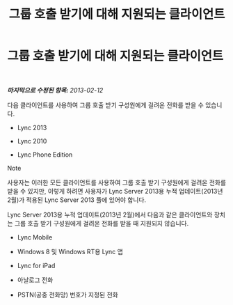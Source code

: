 ﻿---
title: 그룹 호출 받기에 대해 지원되는 클라이언트
TOCTitle: 그룹 호출 받기에 대해 지원되는 클라이언트
ms:assetid: f4d4975a-ba15-4be5-9078-7b3e0bf2d706
ms:mtpsurl: https://technet.microsoft.com/ko-kr/library/JJ945655(v=OCS.15)
ms:contentKeyID: 52056995
ms.date: 08/24/2015
mtps_version: v=OCS.15
ms.translationtype: HT
---

# 그룹 호출 받기에 대해 지원되는 클라이언트

 

_**마지막으로 수정된 항목:** 2013-02-12_

다음 클라이언트를 사용하여 그룹 호출 받기 구성원에게 걸려온 전화를 받을 수 있습니다.

  - Lync 2013

  - Lync 2010

  - Lync Phone Edition


> [!NOTE]
> 사용자는 이러한 모든 클라이언트를 사용하여 그룹 호출 받기 구성원에게 걸려온 전화를 받을 수 있지만, 이렇게 하려면 사용자가 Lync Server 2013용 누적 업데이트(2013년 2월)가 적용된 Lync Server 2013 풀에 있어야 합니다.



Lync Server 2013용 누적 업데이트(2013년 2월)에서 다음과 같은 클라이언트와 장치는 그룹 호출 받기 구성원에게 걸려온 전화를 받을 때 지원되지 않습니다.

  - Lync Mobile

  - Windows 8 및 Windows RT용 Lync 앱

  - Lync for iPad

  - 아날로그 전화

  - PSTN(공중 전화망) 번호가 지정된 전화

